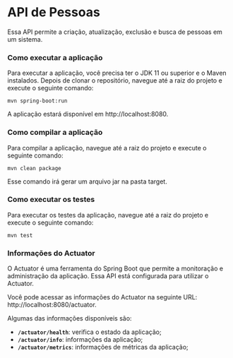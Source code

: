 # API de Pessoas
Essa API permite a criação, atualização, exclusão e busca de pessoas em um sistema.

### Como executar a aplicação
Para executar a aplicação, você precisa ter o JDK 11 ou superior e o Maven instalados. Depois de clonar o repositório, navegue até a raiz do projeto e execute o seguinte comando:

```
mvn spring-boot:run
```

A aplicação estará disponível em http://localhost:8080.

### Como compilar a aplicação
Para compilar a aplicação, navegue até a raiz do projeto e execute o seguinte comando:

```
mvn clean package
```
Esse comando irá gerar um arquivo jar na pasta target.

### Como executar os testes
Para executar os testes da aplicação, navegue até a raiz do projeto e execute o seguinte comando:
```
mvn test
```
### Informações do Actuator
O Actuator é uma ferramenta do Spring Boot que permite a monitoração e administração da aplicação. Essa API está configurada para utilizar o Actuator.

Você pode acessar as informações do Actuator na seguinte URL: http://localhost:8080/actuator.

Algumas das informações disponíveis são:

* **`/actuator/health`**: verifica o estado da aplicação;
* **`/actuator/info`**: informações da aplicação;
* **`/actuator/metrics`**: informações de métricas da aplicação;